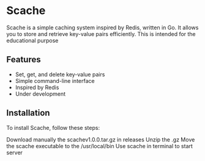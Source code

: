 # Scache

Scache is a simple caching system inspired by Redis, written in Go. It allows you to store and retrieve key-value pairs efficiently.
This is intended for the educational purpose

## Features

- Set, get, and delete key-value pairs
- Simple command-line interface
- Inspired by Redis
- Under development

## Installation

To install Scache, follow these steps:

 Download manually the scachev1.0.0.tar.gz in releases
 Unzip the .gz 
 Move the scache executable to the /usr/local/bin
 Use scache in terminal to start server
